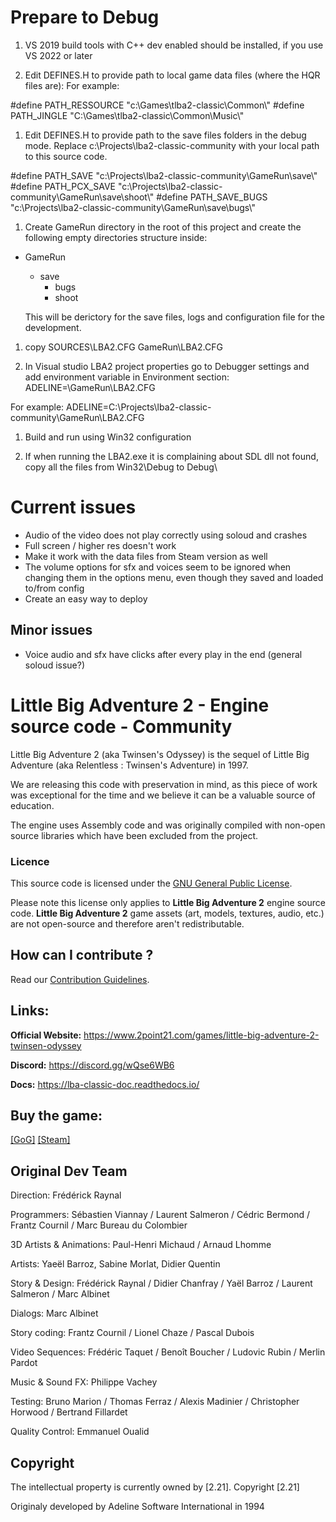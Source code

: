 # Prepare to Debug

1. VS 2019 build tools with C++ dev enabled should be installed, if you use VS 2022 or later

1. Edit DEFINES.H to provide path to local game data files (where the HQR files are):
  For example:

  #define	PATH_RESSOURCE		"c:\\Games\\tlba2-classic\\Common\\"
  #define	PATH_JINGLE	        "C:\\Games\\tlba2-classic\\Common\\Music\\"

1. Edit DEFINES.H to provide path to the save files folders in the debug mode. Replace c:\\Projects\\lba2-classic-community with your local path to this source code.

#define	PATH_SAVE		    "c:\\Projects\\lba2-classic-community\\GameRun\\save\\"
#define	PATH_PCX_SAVE		"c:\\Projects\\lba2-classic-community\\GameRun\\save\\shoot\\"
#define	PATH_SAVE_BUGS		"c:\\Projects\\lba2-classic-community\\GameRun\\save\\bugs\\"


1. Create GameRun directory in the root of this project and create the following empty directories structure inside:
- GameRun
  - save
    - bugs
    - shoot

  This will be derictory for the save files, logs and configuration file for the development. 

1. copy SOURCES\LBA2.CFG GameRun\LBA2.CFG

1. In Visual studio LBA2 project properties go to Debugger settings and add environment variable in Environment section:
  ADELINE=<PathToThisProject>\GameRun\LBA2.CFG
  
  For example: 
    ADELINE=C:\Projects\lba2-classic-community\GameRun\LBA2.CFG

1. Build and run using Win32 configuration

1. If when running the LBA2.exe it is complaining about SDL dll not found, copy all the files from Win32\Debug to Debug\

# Current issues

- Audio of the video does not play correctly using soloud and crashes
- Full screen / higher res doesn't work
- Make it work with the data files from Steam version as well
- The volume options for sfx and voices seem to be ignored when changing them in the options menu, even though they saved and loaded to/from config
- Create an easy way to deploy

## Minor issues
- Voice audio and sfx have clicks after every play in the end (general soloud issue?)


# Little Big Adventure 2 - Engine source code - Community

Little Big Adventure 2 (aka Twinsen's Odyssey) is the sequel of Little Big Adventure (aka Relentless : Twinsen's Adventure) in 1997.

We are releasing this code with preservation in mind, as this piece of work was exceptional for the time and we believe it can be a valuable source of education.

The engine uses Assembly code and was originally compiled with non-open source libraries which have been excluded from the project. 

### Licence
This source code is licensed under the [GNU General Public License](https://github.com/2point21/lba2-classic-community/blob/main/LICENSE).

Please note this license only applies to **Little Big Adventure 2** engine source code. **Little Big Adventure 2** game assets (art, models, textures, audio, etc.) are not open-source and therefore aren't redistributable.

## How can I contribute ?

Read our [Contribution Guidelines](https://github.com/2point21/lba2-classic-community/blob/main/CONTRIBUTING.md).

## Links:
**Official Website:** https://www.2point21.com/games/little-big-adventure-2-twinsen-odyssey

**Discord:** https://discord.gg/wQse6WB6

**Docs:** https://lba-classic-doc.readthedocs.io/

## Buy the game:
 [[GoG]](https://www.gog.com/game/little_big_adventure_2)  [[Steam]](https://store.steampowered.com/app/398000/Little_Big_Adventure_2/)

## Original Dev Team
Direction: Frédérick Raynal

Programmers: Sébastien Viannay / Laurent Salmeron / Cédric Bermond / Frantz Cournil / Marc Bureau du Colombier

3D Artists & Animations: Paul-Henri Michaud / Arnaud Lhomme

Artists: Yaeël Barroz, Sabine Morlat, Didier Quentin

Story & Design: Frédérick Raynal / Didier Chanfray / Yaël Barroz / Laurent Salmeron / Marc Albinet

Dialogs: Marc Albinet

Story coding: Frantz Cournil / Lionel Chaze / Pascal Dubois

Video Sequences: Frédéric Taquet / Benoît Boucher / Ludovic Rubin / Merlin Pardot

Music & Sound FX: Philippe Vachey

Testing: Bruno Marion / Thomas Ferraz / Alexis Madinier / Christopher Horwood / Bertrand Fillardet

Quality Control: Emmanuel Oualid

## Copyright
The intellectual property is currently owned by [2.21]. Copyright [2.21]

Originaly developed by Adeline Software International in 1994
